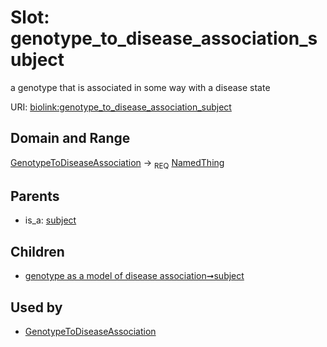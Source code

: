 
# Slot: genotype_to_disease_association_subject


a genotype that is associated in some way with a disease state

URI: [biolink:genotype_to_disease_association_subject](https://w3id.org/biolink/vocab/genotype_to_disease_association_subject)


## Domain and Range

[GenotypeToDiseaseAssociation](GenotypeToDiseaseAssociation.md) ->  <sub>REQ</sub>
 [NamedThing](NamedThing.md)

## Parents

 *  is_a: [subject](subject.md)

## Children

 *  [genotype as a model of disease association➞subject](genotype_as_a_model_of_disease_association_subject.md)

## Used by

 * [GenotypeToDiseaseAssociation](GenotypeToDiseaseAssociation.md)
